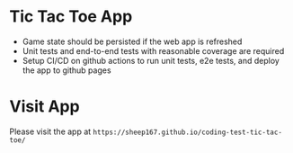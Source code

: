 # Tic Tac Toe App
- Game state should be persisted if the web app is refreshed
- Unit tests and end-to-end tests with reasonable coverage are required
- Setup CI/CD on github actions to run unit tests, e2e tests, and deploy the app to github pages

# Visit App
Please visit the app at `https://sheep167.github.io/coding-test-tic-tac-toe/`
